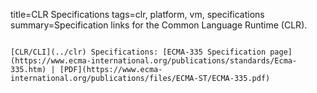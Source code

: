 title=CLR Specifications
tags=clr, platform, vm, specifications
summary=Specification links for the Common Language Runtime (CLR).
~~~~~~

[CLR/CLI](../clr) Specifications: [ECMA-335 Specification page](https://www.ecma-international.org/publications/standards/Ecma-335.htm) | [PDF](https://www.ecma-international.org/publications/files/ECMA-ST/ECMA-335.pdf)

